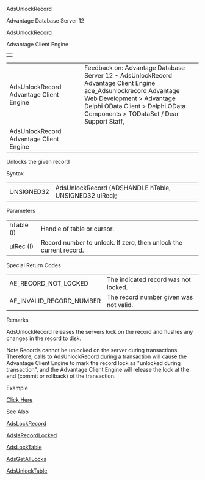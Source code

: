 AdsUnlockRecord




Advantage Database Server 12  

AdsUnlockRecord

Advantage Client Engine

|  |
| --- |
|  |

|  |  |  |  |  |
| --- | --- | --- | --- | --- |
| AdsUnlockRecord  Advantage Client Engine |  |  | Feedback on: Advantage Database Server 12 - AdsUnlockRecord Advantage Client Engine ace\_Adsunlockrecord Advantage Web Development > Advantage Delphi OData Client > Delphi OData Components > TODataSet / Dear Support Staff, |  |
| AdsUnlockRecord  Advantage Client Engine |  |  |  |  |

Unlocks the given record

Syntax

|  |  |
| --- | --- |
| UNSIGNED32 | AdsUnlockRecord (ADSHANDLE hTable,  UNSIGNED32 ulRec); |

Parameters

|  |  |
| --- | --- |
| hTable (I) | Handle of table or cursor. |
| ulRec (I) | Record number to unlock. If zero, then unlock the current record. |

Special Return Codes

|  |  |
| --- | --- |
| AE\_RECORD\_NOT\_LOCKED | The indicated record was not locked. |
| AE\_INVALID\_RECORD\_NUMBER | The record number given was not valid. |

Remarks

AdsUnlockRecord releases the servers lock on the record and flushes any changes in the record to disk.

Note Records cannot be unlocked on the server during transactions. Therefore, calls to AdsUnlockRecord during a transaction will cause the Advantage Client Engine to mark the record lock as "unlocked during transaction", and the Advantage Client Engine will release the lock at the end (commit or rollback) of the transaction.

Example

[Click Here](ace_examples.htm#adsunlockrecordexample)

See Also

[AdsLockRecord](ace_adslockrecord.htm)

[AdsIsRecordLocked](ace_adsisrecordlocked.htm)

[AdsLockTable](ace_adslocktable.htm)

[AdsGetAllLocks](ace_adsgetalllocks.htm)

[AdsUnlockTable](ace_adsunlocktable.htm)